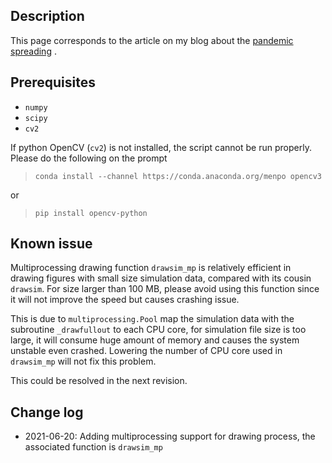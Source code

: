 
## Description
This page corresponds to the article on my blog about the <a href='https://yenhsunlin.github.io/2021/06/18/pandemic/'>pandemic spreading</a> .

## Prerequisites

- `numpy`
- `scipy`
- `cv2`

If python OpenCV (`cv2`) is not installed, the script cannot be run properly. Please do the following on the prompt

> `conda install --channel https://conda.anaconda.org/menpo opencv3`

or

> `pip install opencv-python`

## Known issue

Multiprocessing drawing function `drawsim_mp` is relatively efficient in drawing figures with small size simulation data, compared with its cousin `drawsim`. For size larger than 100 MB, please avoid using this function since it will not improve the speed but causes crashing issue.

This is due to `multiprocessing.Pool` map the simulation data with the subroutine `_drawfullout` to each CPU core, for simulation file size is too large, it will consume huge amount of memory and causes the system unstable even crashed. Lowering the number of CPU core used in `drawsim_mp` will not fix this problem. 

This could be resolved in the next revision.

## Change log

- 2021-06-20: Adding multiprocessing support for drawing process, the associated function is `drawsim_mp`
